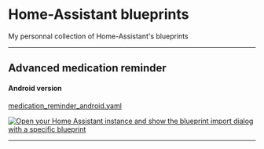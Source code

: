 # Home-Assistant blueprints

My personnal collection of Home-Assistant's blueprints

---

## Advanced medication reminder
#### Android version

[medication_reminder_android.yaml](https://raw.githubusercontent.com/jlevangi/hass-blueprints/refs/heads/main/blueprints/medication_reminder_android.yaml)

[![Open your Home Assistant instance and show the blueprint import dialog with a specific blueprint](https://my.home-assistant.io/badges/blueprint_import.svg)](https://my.home-assistant.io/redirect/blueprint_import/?blueprint_url=https://raw.githubusercontent.com/jlevangi/hass-blueprints/refs/heads/main/blueprints/medication_reminder_android.yaml)

---
